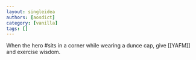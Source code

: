 ```yaml
---
layout: singleidea
authors: [aosdict]
category: [vanilla]
tags: []
---
```

When the hero #sits in a corner while wearing a dunce cap, give [[YAFM]] and exercise wisdom.
